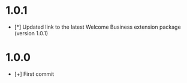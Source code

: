 # 1.0.1

* [*] Updated link to the latest Welcome Business extension package (version 1.0.1)

# 1.0.0

* [+] First commit
